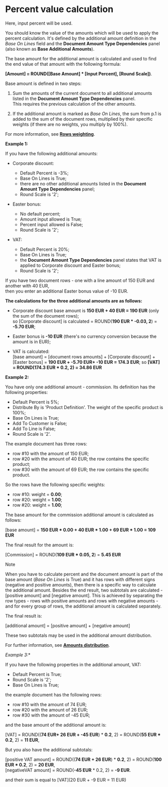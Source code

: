 # Percent value calculation

Here, input percent will be used. 

You should know the value of the amounts which will be used to apply the percent calculation. It's defined by the additional amount definition in the *Base On Lines* field and the **Document Amount Type Dependencies** panel (also known as **Base Additional Amounts**). 

Тhe base amount for the additional amount is calculated and used to find the end value of that amount with the following formula:
 
**[Amount] = ROUND([Base Amount] * [Input Percent], [Round Scale])**.
 
Base amount is defined in two steps:

1. Sum the amounts of the current document to all additional amounts listed in the **Document Amount Type Dependencies** panel. <br>
This requires the previous calculation of the other amounts.

2. If the аdditional аmount is marked as _Base On Lines_, the sum from p.1 is added to the sum of the document rows, multiplied by their specific weights (if there are no weights, you multiply by 100%). 

For more information, see **[Rows weighting](https://docs.erp.net/tech/advanced/document-amounts/rows-weighting.html)**.


**Example 1:**

If you have the following additional amounts:

- Corporate discount:

    - Default Percent is -3%;
    - Base On Lines is True;
    - there are no other additional amounts listed in the **Document Amount Type Dependencies** panel;
    - Round Scale is '2';
    
- Easter bonus:

    - No default percent;
    - Amount input allowed is True;
    - Percent input allowed is False;
    - Round Scale is '2';
    
- VAT:

    - Default Percent is 20%; 
    - Base On Lines is True;
    - the **Document Amount Type Dependencies** panel states that VAT is applied to Corporate discount and Easter bonus;
    - Round Scale is '2';
 
If you have two document rows - one with a line amount of 150 EUR and another with 40 EUR, <br> then you enter an additional Easter bonus value of -10 EUR. 

**The calculations for the three additional amounts are as follows:**

- Corporate discount base amount is **150 EUR + 40 EUR = 190 EUR** (only the sum of the document rows);</br> so [Corporate discount] is calculated = ROUND(**190 EUR * -0.03, 2**) = **-5.70 EUR**;

- Easter bonus is **-10 EUR** (there's no currency conversion because the amount is in EUR);
- VAT is calculated:</br>
[base amount] = [document rows amounts] + [Corporate discount] + [Easter bonus]  = **190 EUR + -5.70 EUR+ -10 EUR = 174.3 EUR**; so **[VAT] = ROUND(174.3 EUR * 0.2, 2) = 34.86 EUR**
 
 
**Example 2:**

You have only one additional amount - commission. Its definition has the following properties:

- Default Percent is 5%;
- Distribute By is 'Product Definition'. The weight of the specific product is 100%;
- Base On Lines is True;
- Add To Customer is False;
- Add To Line is False;
- Round Scale is '2'.

The example document has three rows:

- row #10 with the amount of 150 EUR;
- row #20 with the amount of 40 EUR; the row contains the specific product;
- row #30 with the amount of 69 EUR; the row contains the specific product.

So the rows have the following specific weights:

- row #10: weight = **0.00**;
- row #20: weight = **1.00**;
- row #20: weight = **1.00**;
 
The base amount for the commission  additional amount is calculated as follows:

[base amount] = **150 EUR * 0.00 + 40 EUR * 1.00 + 69 EUR * 1.00 = 109 EUR**

The final result for the amount is:

[Commission] = ROUND(**109 EUR * 0.05, 2**) = **5.45 EUR**

>[!NOTE]
>
> When you have to calculate percent and the document amount is part of the base amount (*Base On Lines* is True) and it has rows with different signs (negative and positive amounts), then there is a specific way to calculate the additional amount. Besides the end result, two subtotals are calculated - [positive amount] and [negative amount]. This is achieved by separating the row types - rows with positive amounts and rows with negative amounts - and for every group of rows, the additional amount is calculated separately. 
> 
> Тhe final result is:
> 
> [additional amount] = [positive amount] + [negative amount]
> 
 These two subtotals may be used in the additional amount distribution. 
 
 For further information, see **[Amounts distribution](https://docs.erp.net/tech/advanced/document-amounts/amounts-distribution/index.html)**.

**Example 3*:**

If you have the following properties in the additional amount, VAT:

- Default Percent is True;
- Round Scale is '2';
- Base On Lines is True;

the example document has the following rows:

- row #10 with the amount of 74 EUR;
- row #20 with the amount of 26 EUR;
- row #30 with the amount of -45 EUR;
 
and the base amount of the additional amount is:

[VAT] = ROUND((**74 EUR+ 26 EUR + -45 EUR**) * **0.2**, 2) = ROUND(**55 EUR * 0.2**, 2) = **11 EUR**,

But you also have the additional subtotals:

[positive VAT amount] = ROUND((**74 EUR + 26 EUR**) * **0.2**, 2) = ROUND(**100 EUR * 0.2**, 2) = **20 EUR**,<br>
[negativeVAT amount] = ROUND(**-45 EUR** * 0.2, 2) = **-9 EUR**.

and their sum is equal to [VAT](20 EUR + -9 EUR = 11 EUR)


